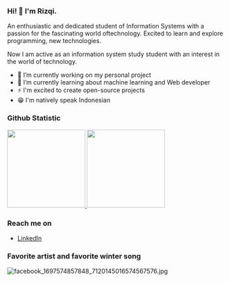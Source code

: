 ### Hi! 👋 I'm Rizqi.

An enthusiastic and dedicated student of Information Systems with a passion for the fascinating world oftechnology. Excited to learn and explore programming, new technologies.

Now I am active as an information system study student with an interest in the world of technology.

- 🔭 I’m currently working on my personal project
- 🌱 I’m currently learning about machine learning and Web developer
- ⚡  I'm excited to create open-source projects
- 😁 I'm natively speak Indonesian


  
### Github Statistic
<p align="left">
<a href="https://github.com/Masdarul">
  <img height="180em" src="https://github-readme-stats-eight-theta.vercel.app/api?username=Masdarul&show_icons=true&theme=algolia&include_all_commits=true&count_private=true"/>
  <img height="180em" src="https://github-readme-stats-eight-theta.vercel.app/api/top-langs/?username=Masdarul&layout=compact&langs_count=8&theme=algolia"/>
</a>
</p>

### Reach me on
- <a href="https://www.linkedin.com/in/masdarul-rizqi-46ba17249?utm_source=share&utm_campaign=share_via&utm_content=profile&utm_medium=android_app">LinkedIn</a>

### Favorite artist and favorite winter song
![facebook_1697574857848_7120145016574567576.jpg](https://github.com/Masdarul/Masdarul/assets/103945666/9e9d2f4e-01dc-47cd-b509-c71a03d68750)